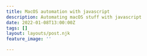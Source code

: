 ```yaml
---
title: MacOS automation with javascript
description: Automating macOS stuff with javascript
date: 2022-01-08T13:00:00Z
tags: []
layout: layouts/post.njk
feature_image: ''

---
```

